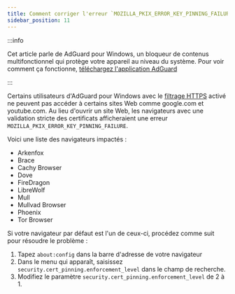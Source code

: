 ```yaml
---
title: Comment corriger l'erreur `MOZILLA_PKIX_ERROR_KEY_PINNING_FAILURE`
sidebar_position: 11
---
```


:::info

Cet article parle de AdGuard pour Windows, un bloqueur de contenus multifonctionnel qui protège votre appareil au niveau du système. Pour voir comment ça fonctionne, [téléchargez l'application AdGuard](https://agrd.io/download-kb-adblock)

:::

Certains utilisateurs d'AdGuard pour Windows avec le [filtrage HTTPS](/general/https-filtering/what-is-https-filtering) activé ne peuvent pas accéder à certains sites Web comme google.com et youtube.com. Au lieu d'ouvrir un site Web, les navigateurs avec une validation stricte des certificats afficheraient une erreur `MOZILLA_PKIX_ERROR_KEY_PINNING_FAILURE`.

Voici une liste des navigateurs impactés :

- Arkenfox
- Brace
- Cachy Browser
- Dove
- FireDragon
- LibreWolf
- Mull
- Mullvad Browser
- Phoenix
- Tor Browser

Si votre navigateur par défaut est l'un de ceux-ci, procédez comme suit pour résoudre le problème :

1. Tapez `about:config` dans la barre d'adresse de votre navigateur
2. Dans le menu qui apparaît, saisissez `security.cert_pinning.enforcement_level` dans le champ de recherche.
3. Modifiez le paramètre `security.cert_pinning.enforcement_level` de 2 à 1.
